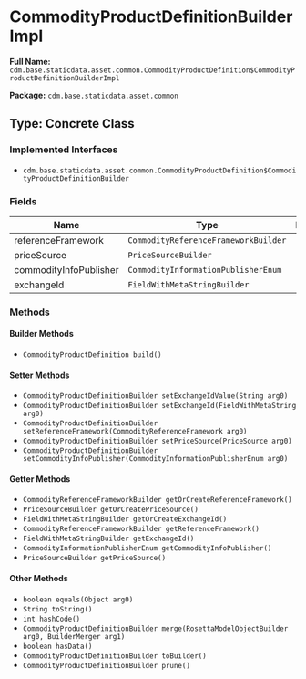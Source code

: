 # CommodityProductDefinitionBuilderImpl

**Full Name:** `cdm.base.staticdata.asset.common.CommodityProductDefinition$CommodityProductDefinitionBuilderImpl`

**Package:** `cdm.base.staticdata.asset.common`

## Type: Concrete Class

### Implemented Interfaces

- `cdm.base.staticdata.asset.common.CommodityProductDefinition$CommodityProductDefinitionBuilder`

### Fields

| Name | Type | Description |
|------|------|-------------|
| referenceFramework | `CommodityReferenceFrameworkBuilder` |  |
| priceSource | `PriceSourceBuilder` |  |
| commodityInfoPublisher | `CommodityInformationPublisherEnum` |  |
| exchangeId | `FieldWithMetaStringBuilder` |  |

### Methods

#### Builder Methods

- `CommodityProductDefinition build()`

#### Setter Methods

- `CommodityProductDefinitionBuilder setExchangeIdValue(String arg0)`
- `CommodityProductDefinitionBuilder setExchangeId(FieldWithMetaString arg0)`
- `CommodityProductDefinitionBuilder setReferenceFramework(CommodityReferenceFramework arg0)`
- `CommodityProductDefinitionBuilder setPriceSource(PriceSource arg0)`
- `CommodityProductDefinitionBuilder setCommodityInfoPublisher(CommodityInformationPublisherEnum arg0)`

#### Getter Methods

- `CommodityReferenceFrameworkBuilder getOrCreateReferenceFramework()`
- `PriceSourceBuilder getOrCreatePriceSource()`
- `FieldWithMetaStringBuilder getOrCreateExchangeId()`
- `CommodityReferenceFrameworkBuilder getReferenceFramework()`
- `FieldWithMetaStringBuilder getExchangeId()`
- `CommodityInformationPublisherEnum getCommodityInfoPublisher()`
- `PriceSourceBuilder getPriceSource()`

#### Other Methods

- `boolean equals(Object arg0)`
- `String toString()`
- `int hashCode()`
- `CommodityProductDefinitionBuilder merge(RosettaModelObjectBuilder arg0, BuilderMerger arg1)`
- `boolean hasData()`
- `CommodityProductDefinitionBuilder toBuilder()`
- `CommodityProductDefinitionBuilder prune()`

